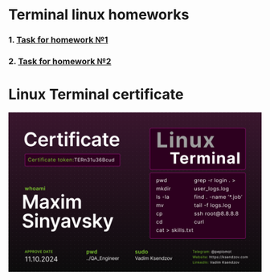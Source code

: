 # Terminal linux homeworks

### 1. [Task for homework №1](https://docs.google.com/document/d/1hwRe9HmeNBuBPS2aGLX9jLSm9PHiJcu-jdYZL0pQepA/edit?usp=share_link)
### 2. [Task for homework №2](https://docs.google.com/document/d/1bcf5r_dd0PZj1j0KZO7OQzLUSRm-RqnjVYJBZK4bIUI/edit?usp=share_link)

# Linux Terminal certificate
![Linux Terminal certificate](https://github.com/MaximSinyavsky/MaximSinyavsky/blob/main/assets/certificates/vadim-ksendzov-course-certificate-maxim-sinyavsky-linux-terminal.png)
